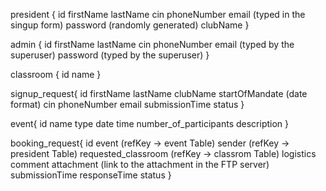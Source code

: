 president {
    id
    firstName
    lastName
    cin
    phoneNumber
    email (typed in the singup form)
    password (randomly generated)
    clubName
}

admin {
    id
    firstName
    lastName
    cin
    phoneNumber
    email (typed by the superuser)
    password (typed by the superuser)
}

classroom {
    id
    name
}

signup_request{
    id
    firstName
    lastName
    clubName
    startOfMandate (date format)
    cin
    phoneNumber
    email
    submissionTime
    status
}

event{
    id
    name
    type
    date
    time
    number_of_participants
    description
}

booking_request{
    id
    event (refKey -> event Table)
    sender (refKey -> president Table)
    requested_classroom (refKey -> classrom Table)
    logistics
    comment
    attachment (link to the attachment in the FTP server)
    submissionTime
    responseTime
    status
}

